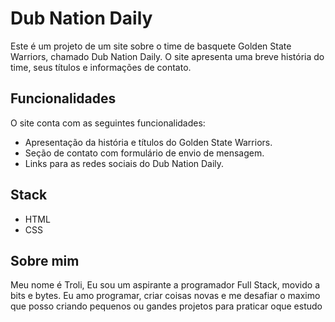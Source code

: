 # Dub Nation Daily
Este é um projeto de um site sobre o time de basquete Golden State Warriors, chamado Dub Nation Daily. O site apresenta uma breve história do time, seus títulos e informações de contato.

## Funcionalidades
O site conta com as seguintes funcionalidades:

+ Apresentação da história e títulos do Golden State Warriors.
+ Seção de contato com formulário de envio de mensagem.
+ Links para as redes sociais do Dub Nation Daily.

## Stack
+ HTML 
+ CSS

## Sobre mim
Meu nome é Troli, Eu sou um aspirante a programador Full Stack, movido a bits e bytes. Eu amo programar, criar coisas novas e me desafiar o maximo que posso criando pequenos ou gandes projetos para praticar oque estudo
